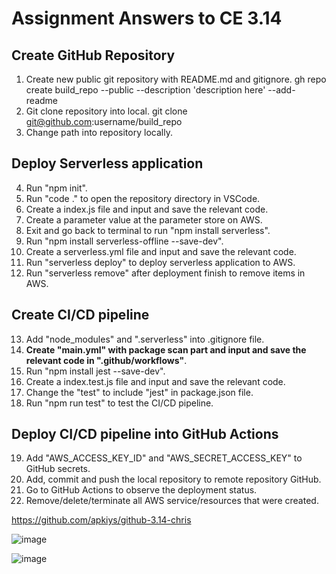 # Assignment Answers to CE 3.14

## Create GitHub Repository
01. Create new public git repository with README.md and gitignore.
	gh repo create build_repo --public --description 'description here' --add-readme
02. Git clone repository into local.
	git clone git@github.com:username/build_repo
03. Change path into repository locally.

## Deploy Serverless application
04. Run "npm init".
05. Run "code ." to open the repository directory in VSCode.
06. Create a index.js file and input and save the relevant code.
07. Create a parameter value at the parameter store on AWS.
08. Exit and go back to terminal to run "npm install serverless".
09. Run "npm install serverless-offline --save-dev".
10. Create a serverless.yml file and input and save the relevant code.
11. Run "serverless deploy" to deploy serverless application to AWS.
12. Run "serverless remove" after deployment finish to remove items in AWS.

## Create CI/CD pipeline
13. Add "node_modules" and ".serverless" into .gitignore file.
14. **Create "main.yml" with package scan part and input and save the relevant code in ".github/workflows"**.
15. Run "npm install jest --save-dev".
16. Create a index.test.js file and input and save the relevant code.
17. Change the "test" to include "jest" in package.json file.
18. Run "npm run test" to test the CI/CD pipeline.

## Deploy CI/CD pipeline into GitHub Actions
19. Add "AWS_ACCESS_KEY_ID" and "AWS_SECRET_ACCESS_KEY" to GitHub secrets.
20. Add, commit and push the local repository to remote repository GitHub.
21. Go to GitHub Actions to observe the deployment status.
22. Remove/delete/terminate all AWS service/resources that were created.

https://github.com/apkiys/github-3.14-chris

![image](https://github.com/apkiys/6m-cloud-3.14-package-vulnerability-scan/assets/20112494/c27c7283-a0ac-4ec2-b459-43106d6a84f3)

![image](https://github.com/apkiys/6m-cloud-3.14-package-vulnerability-scan/assets/20112494/605a232e-fa66-4d1e-8462-6c1ab16a470e)
